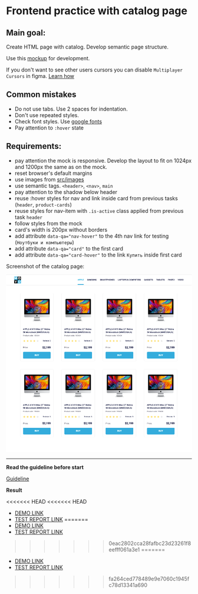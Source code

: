 # Frontend practice with catalog page

## Main goal:
Create HTML page with catalog. Develop semantic page structure.

Use this [mockup](https://www.figma.com/file/euXjY316CHKYkPRO1K0kjLsF/Moyo-Catalog?node-id=0%3A1)
for development.

If you don't want to see other users cursors you can disable `Multiplayer
Cursors` in figma. [Learn how](https://mate-academy.github.io/layout_task-guideline/figma.html#multiplayer-cursors)

## Common mistakes
* Do not use tabs. Use 2 spaces for indentation.
* Don't use repeated styles.
* Check font styles. Use [google fonts](https://fonts.google.com/)
* Pay attention to `:hover` state

## Requirements:

* pay attention the mock is responsive. Develop the layout to fit on 1024px and
1200px the same as on the mock.
* reset browser's default margins
* use images from [src/images](src/images)
* use semantic tags. `<header>`, `<nav>`, `main`
* pay attention to the shadow below header
* reuse :hover styles for nav and link inside card from previous tasks
(`header`, `product-cards`)
* reuse styles for nav-item with `.is-active` class applied from previous task
`header`
* follow styles from the mock
* card's width is 200px without borders
* add attribute `data-qa="nav-hover"` to the 4th nav link for testing (`Ноутбуки
и компьютеры`)
* add attribute `data-qa="card"` to the first card
* add attribute `data-qa="card-hover"` to the link `Купить` inside first card

Screenshot of the catalog page:

![screenshot](./references/catalog-example.png)

---
**Read the guideline before start**

[Guideline](https://mate-academy.github.io/layout_task-guideline/)

**Result**

<<<<<<< HEAD
<<<<<<< HEAD
- [DEMO LINK](https://felineking.github.io/layout_catalog/)
- [TEST REPORT LINK](https://felineking.github.io/layout_catalog/report/html_report/)
=======
- [DEMO LINK](https://feelineking.github.io/layout_catalog/)
- [TEST REPORT LINK](https://feelineking.github.io/layout_catalog/report/html_report/)
>>>>>>> 0eac2802cca28fafbc23d23261f8eefff061a3e1
=======
- [DEMO LINK](https://feelineking.github.io/layout_catalog/)
- [TEST REPORT LINK](https://feelineking.github.io/layout_catalog/report/html_report/)
>>>>>>> fa264ced778489e9e7060c1945fc78d13341a690
